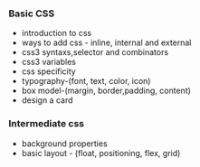 ### Basic CSS

- introduction to css
- ways to add css - inline, internal and external
- css3 syntaxs,selector and combinators
- css3 variables
- css specificity
- typography-(font, text, color, icon)
- box model-(margin, border,padding, content)
- design a card



### Intermediate css
- background properties
- basic layout - (float, positioning, flex, grid)
